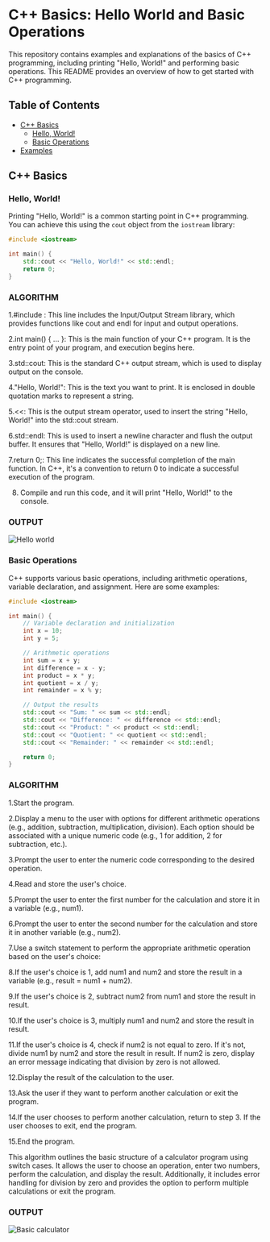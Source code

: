 # C++ Basics: Hello World and Basic Operations

This repository contains examples and explanations of the basics of C++ programming, including printing "Hello, World!" and performing basic operations. This README provides an overview of how to get started with C++ programming.

## Table of Contents
- [C++ Basics](#c-basics)
  - [Hello, World!](#hello-world)
  - [Basic Operations](#basic-operations)
- [Examples](#examples)

## C++ Basics

### Hello, World!

Printing "Hello, World!" is a common starting point in C++ programming. You can achieve this using the `cout` object from the `iostream` library:

```cpp
#include <iostream>

int main() {
    std::cout << "Hello, World!" << std::endl;
    return 0;
}
```
### **ALGORITHM**
1.#include <iostream>: This line includes the Input/Output Stream library, which provides functions like cout and endl for input and output operations.

2.int main() { ... }: This is the main function of your C++ program. It is the entry point of your program, and execution begins here.

3.std::cout: This is the standard C++ output stream, which is used to display output on the console.

4."Hello, World!": This is the text you want to print. It is enclosed in double quotation marks to represent a string.

5.<<: This is the output stream operator, used to insert the string "Hello, World!" into the std::cout stream.

6.std::endl: This is used to insert a newline character and flush the output buffer. It ensures that "Hello, World!" is displayed on a new line.

7.return 0;: This line indicates the successful completion of the main function. In C++, it's a convention to return 0 to indicate a successful execution of the program.

8. Compile and run this code, and it will print "Hello, World!" to the console.
   
### **OUTPUT**





![Hello world](https://github.com/Purvansha022609/Basic/assets/139473344/17549f53-8c30-4869-8284-b26c5f601d7f)

### Basic Operations

C++ supports various basic operations, including arithmetic operations, variable declaration, and assignment. Here are some examples:

```cpp
#include <iostream>

int main() {
    // Variable declaration and initialization
    int x = 10;
    int y = 5;

    // Arithmetic operations
    int sum = x + y;
    int difference = x - y;
    int product = x * y;
    int quotient = x / y;
    int remainder = x % y;

    // Output the results
    std::cout << "Sum: " << sum << std::endl;
    std::cout << "Difference: " << difference << std::endl;
    std::cout << "Product: " << product << std::endl;
    std::cout << "Quotient: " << quotient << std::endl;
    std::cout << "Remainder: " << remainder << std::endl;

    return 0;
}
```


### **ALGORITHM**
1.Start the program.

2.Display a menu to the user with options for different arithmetic operations (e.g., addition, subtraction, multiplication, division). Each option should be associated with a unique numeric code (e.g., 1 for addition, 2 for subtraction, etc.).

3.Prompt the user to enter the numeric code corresponding to the desired operation.

4.Read and store the user's choice.

5.Prompt the user to enter the first number for the calculation and store it in a variable (e.g., num1).

6.Prompt the user to enter the second number for the calculation and store it in another variable (e.g., num2).

7.Use a switch statement to perform the appropriate arithmetic operation based on the user's choice:

8.If the user's choice is 1, add num1 and num2 and store the result in a variable (e.g., result = num1 + num2).

9.If the user's choice is 2, subtract num2 from num1 and store the result in result.

10.If the user's choice is 3, multiply num1 and num2 and store the result in result.

11.If the user's choice is 4, check if num2 is not equal to zero. If it's not, divide num1 by num2 and store the result in result. If num2 is zero, display an error message indicating that division by zero is not allowed.

12.Display the result of the calculation to the user.

13.Ask the user if they want to perform another calculation or exit the program.

14.If the user chooses to perform another calculation, return to step 3. If the user chooses to exit, end the program.

15.End the program.

This algorithm outlines the basic structure of a calculator program using switch cases. It allows the user to choose an operation, enter two numbers, perform the calculation, and display the result. Additionally, it includes error handling for division by zero and provides the option to perform multiple calculations or exit the program.

### **OUTPUT**

![Basic calculator](https://github.com/Purvansha022609/Basic/assets/139473344/5b35e14c-03b6-484c-bf39-d34b003e715d)

